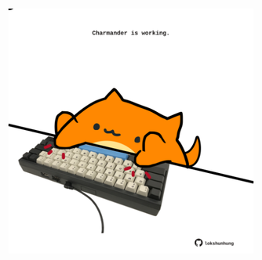 <!-- built at 17/04/2025, 23:00:37 UTC -->
<p align="center">
  <img width="500" height="500" src="./ReadmeImage.svg">
</p>
